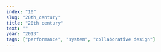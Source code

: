 ```yaml
---
index: "10"
slug: "20th_century"
title: "20th century"
text: ""
year: "2013"
tags: ["performance", "system", "collaborative design"]
---
```


